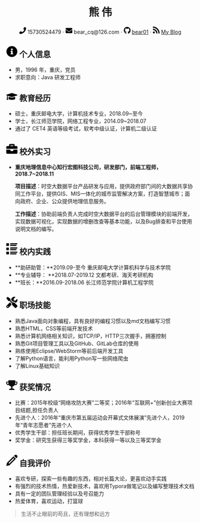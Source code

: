  <center>
     <h1>熊  伟</h1>
     <div>
         <span>
             <img src="assets/phone-solid.svg" width="18px">
             15730524479
         </span>
         ·
         <span>
             <img src="assets/envelope-solid.svg" width="18px">
             bear_cq@126.com
         </span>
         ·
         <span>
             <img src="assets/github-brands.svg" width="18px">
             <a href="https://github.com/bear01">bear01</a>
         </span>
         ·
         <span>
             <img src="assets/rss-solid.svg" width="18px">
             <a href="https://www.bear9596.club">My Blog</a>
         </span>
     </div>
 </center>

 ## <img src="assets/info-circle-solid.svg" width="30px"> 个人信息 

 - 男，1996 年，重庆，党员
 - 求职意向：Java 研发工程师

## <img src="assets/graduation-cap-solid.svg" width="30px"> 教育经历

- 硕士，重庆邮电大学，计算机技术专业，2018.09~至今
- 学士，长江师范学院，网络工程专业，2014.09~2018.07
- 通过了 CET4 英语等级考试，软考中级认证，计算机二级认证

## <img src="assets/briefcase-solid.svg" width="30px"> 校外实习

- **重庆地理信息中心知行宏图科技公司，研发部门，前端工程师，2018.7~2018.11**

   **项目描述**：时空大数据平台产品研发与应用，提供政府部门间的大数据共享协同工作平台，提供GIS、MIS一体化的城市监管解决方案，打造智慧城市；面向政府、企业、公众提供地理信息服务。
   
   **工作描述**：协助前端负责人完成时空大数据平台的后台管理模块的前端开发，实现数据可视化，实现数据的增删改查等基本功能，以及Bug排查和平台使用说明文档的编写。

## <img src="assets/8.png" width="30px"> 校内实践

- **助研助管：**2019.09-至今 重庆邮电大学计算机科学与技术学院
- **专业辅导： **2018.07-2019.12 文都考研、海天考研机构
- **班长：**2016.09-2018.06 长江师范学院计算机工程学院

## <img src="assets/tools-solid.svg" width="30px"> 职场技能

- 熟悉Java面向对象编程，具有良好的编程习惯以及md文档编写习惯
- 熟悉HTML，CSS等前端开发技术
- 熟悉计算机网络相关知识，如TCP/IP，HTTP三次握手，拥塞控制
- 熟悉Git项目管理工具以及GitHub、GitLab仓库的使用
- 熟练使用Eclipse/WebStorm等前后端开发工具
- 了解Python语言，能利用Python写一些网络爬虫
- 了解Linux基础知识

## <img src="assets/9.png" width="30px"> 获奖情况

- 比赛：2015年校级“网络攻防大赛”二等奖；2016年“互联网+”创新创业大赛项目结题,担任负责人
- 先进个人：2016年“重庆市第五届运动会开幕式文体展演”先进个人，2019年“青年志愿者”先进个人
- 优秀学生干部：担任班长期间，获得优秀学生干部称号
- 奖学金：研究生获得三等奖学金，本科获得一等以及三等奖学金

## <img src="assets/0.png" width="30px"> 自我评价

- 喜欢专研，探索一些有趣的东西，相对长篇大论，更喜欢动手实践
- 有强烈的技术热情，热爱新技术，喜欢用Typora做笔记以及编写整理技术文档
- 具有一定的团队管理经验以及号召能力
- 热爱体育，喜欢运动，打篮球



> 生活不止眼前的苟且，还有理想和远方